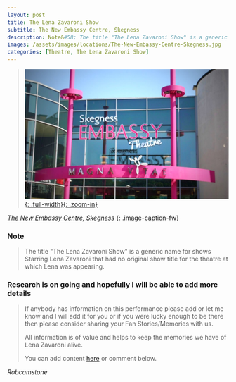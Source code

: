 ```yaml
---
layout: post
title: The Lena Zavaroni Show
subtitle: The New Embassy Centre, Skegness
description: Note&#58; The title "The Lena Zavaroni Show" is a generic name for shows Starring Lena Zavaroni that had no original show title for the theatre at which Lena was appearing.
images: /assets/images/locations/The-New-Embassy-Centre-Skegness.jpg
categories: [Theatre, The Lena Zavaroni Show]
---
```


> [![The Embassy Theatre formerly The New Embassy Centre](/assets/images/locations/The-New-Embassy-Centre-Skegness.jpg){: .full-width}{: .zoom-in}](/assets/images/locations/The-New-Embassy-Centre-Skegness.jpg)

<cite>[The New Embassy Centre, Skegness](https://www.google.com/maps/d/u/0/viewer?mid=1D1D0ERV_FQMNb9XZzJ-J3yUlK8aI4vhI&ll=53.14319059999998%2C0.3446853000000374&z=19) </cite>{: .image-caption-fw}

### Note
> The title "The Lena Zavaroni Show" is a generic name for shows Starring Lena Zavaroni that had no original show title for the theatre at which Lena was appearing.

### Research is on going and hopefully I will be able to add more details
> If anybody has information on this performance please add or let me know and I will add it for you or if you were lucky enough to be there then please consider sharing your Fan Stories/Memories with us.
>
> All information is of value and helps to keep the memories we have of Lena Zavaroni alive.
>
> You can add content [here](https://github.com/FanzOfLenaZavaroni/fanzoflenazavaroni.github.io) or comment below.

<cite>Robcamstone</cite>

